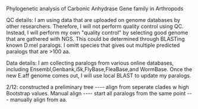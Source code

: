 Phylogenetic analysis of Carbonic Anhydrase Gene family in Arthropods

QC details: I am using data that are uploaded on genome databases by other researchers. Therefore, I will not perform quality control using QC. Instead, I will perform my own "quality control" by selecting good genome that are gathered with NGS. This could be determined through BLASTing known D.mel paralogs. I omitt species that gives out multiple predicted paralogs that are >100 aa. 

Data details: I am collecting paralogs from various online databases, including Ensembl,Genbank,i5k,FlyBase,FleaBase,and WormBase. Once the new E.aff genome comes out, I will use local BLAST to update my paralogs. 

2/12:
constructed a preliminary tree ---- align from seperate clades w high Bootstrap values. 
Manual align ---- start all paralogs from the same point --- manually align from aa.
